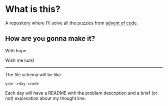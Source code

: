 # What is this?

A repository where I'll solve all the puzzles from [advent of code](https://adventofcode.com/).

## How are you gonna make it?

With hope.

Wish me luck!

---

The file schema will be like

`year->day->code`

Each day will have a README with the problem description and a brief (or not) explanation about my thought line.
